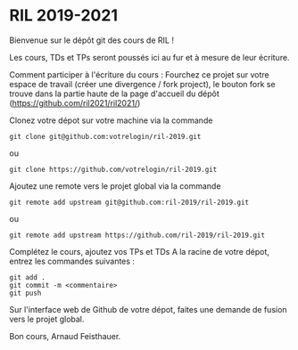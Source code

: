 # RIL 2019-2021

Bienvenue sur le dépôt git des cours de RIL !

Les cours, TDs et TPs seront poussés ici au fur et à mesure de leur écriture.

Comment participer à l'écriture du cours :
Fourchez ce projet sur votre espace de travail (créer une divergence / fork project), le bouton fork se trouve dans la partie haute de la page d'accueil du dépôt (https://github.com/ril2021/ril2021/)

Clonez votre dépot sur votre machine via la commande
```
git clone git@github.com:votrelogin/ril-2019.git
```
ou
```
git clone https://github.com/votrelogin/ril-2019.git
```

Ajoutez une remote vers le projet global via la commande

```
git remote add upstream git@github.com:ril-2019/ril-2019.git
```
ou
```
git remote add upstream https://github.com/ril-2019/ril-2019.git
```

Complétez le cours, ajoutez vos TPs et TDs
A la racine de votre dépot, entrez les commandes suivantes :

```
git add .
git commit -m <commentaire>
git push
```

Sur l'interface web de Github de votre dépot, faites une demande de fusion vers le projet global.

Bon cours,
Arnaud Feisthauer.
